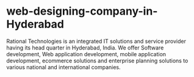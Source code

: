 # web-designing-company-in-Hyderabad
Rational Technologies is an integrated IT solutions and service provider having its head quarter in Hyderabad, India. We offer Software development, Web application development, mobile application development, ecommerce solutions and enterprise planning solutions to various national and international companies.
